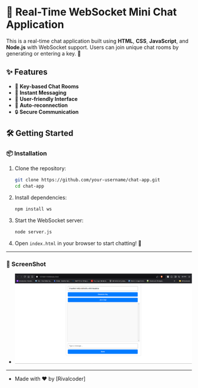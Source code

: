 # 💬 Real-Time WebSocket Mini Chat Application

This is a real-time chat application built using **HTML**, **CSS**, **JavaScript**, and **Node.js** with WebSocket support. Users can join unique chat rooms by generating or entering a key. 🚀

## ✨ Features
- 🔑 **Key-based Chat Rooms**
- 💬 **Instant Messaging**
- 👥 **User-friendly Interface**
- 🔄 **Auto-reconnection**
- 🔒 **Secure Communication**

## 🛠️ Getting Started

### 📦 Installation
1. Clone the repository:
   ```bash
   git clone https://github.com/your-username/chat-app.git
   cd chat-app
   ```

2. Install dependencies:
   ```bash
   npm install ws
   ```

3. Start the WebSocket server:
   ```bash
   node server.js
   ```

4. Open `index.html` in your browser to start chatting! 🎉

---

### 🚀 ScreenShot

- ![Chat Application Screenshot](./Websocket.png)

---
- Made with ❤️ by [Rivalcoder]


